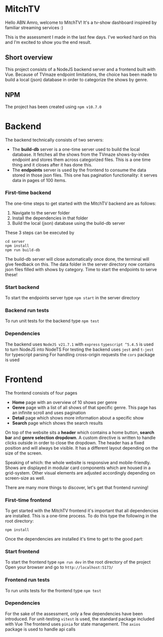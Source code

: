 # MitchTV

Hello ABN Amro, welcome to MitchTV!
It's a tv-show dashboard inspired by familiar streaming services :)

This is the assessment I made in the last few days. I've worked hard on this and I'm excited to show you the end result.

## Short overview

This project consists of a NodeJS backend server and a frontend built with Vue. Because of TVmaze endpoint limitations, the choice has been made to build a local (json) database in order to categorize the shows by genre.

## NPM

The project has been created using `npm v10.7.0`

# Backend

The backend technically consists of two servers:

- The **build-db** server is a one-time server used to build the local database. It fetches all the shows from the TVmaze shows-by-index endpoint and stores them across categorized files. This is a one time thing and it closes after it has done this.
- The **endpoints** server is used by the frontend to consume the data stored in those json files. This one has pagination functionality: it serves data in pages of 100 items.

### First-time backend

The one-time steps to get started with the MitchTV backend are as follows:

1. Navigate to the server folder
2. Install the dependencies in that folder
3. Build the local (json) database using the build-db server

These 3 steps can be executed by

```
cd server
npm install
npm run build-db
```

The build-db server will close automatically once done, the terminal will give feedback on this.
The data folder in the server directory now contains json files filled with shows by category.
Time to start the endpoints to serve these!

### Start backend

To start the endpoints server type `npm start` in the server directory

### Backend run tests

To run unit tests for the backend type `npm test`

### Dependencies

The backend uses `NodeJS v21.7.1` with `express`
`typescript ^5.4.5` is used to turn NodeJS into NodeTS
For testing the backend uses `jest` and `t-jest` for typescript parsing
For handling cross-origin requests the `cors` package is used

# Frontend

The frontend consists of four pages

- **Home** page with an overview of 10 shows per genre
- **Genre** page with a list of all shows of that specific genre. This page has an infinite scroll and uses pagination
- **Detail** page which shows more information about a specific show
- **Search** page which shows the search results

On top of the website sits a **header** which contains a home button, **search bar** and **genre selection dropdown**. A custom directive is written to handle clicks outside in order to close the dropdown. The header has a fixed position and will always be visible. It has a different layout depending on the size of the screen.

Speaking of which: the whole website is responsive and mobile-friendly. Shows are displayed in modular card components which are housed in a grid-system. Other visual elements are adjusted accordingly depending on screen-size as well.

There are many more things to discover, let's get that frontend running!

### First-time frontend

To get started with the MitchTV frontend it's important that all dependencies are installed. This is a one-time process. To do this type the following in the root directory:

```
npm install
```

Once the dependencies are installed it's time to get to the good part:

### Start frontend

To start the frontend type `npm run dev` in the root directory of the project
Open your browser and go to `http://localhost:5173/`

### Frontend run tests

To run units tests for the frontend type `npm test`

### Dependencies

For the sake of the assessment, only a few dependencies have been introduced.
For unit-testing `vitest` is used, the standard package included with Vue
The frontend uses `pinia` for state management.
The `axios` package is used to handle api calls

